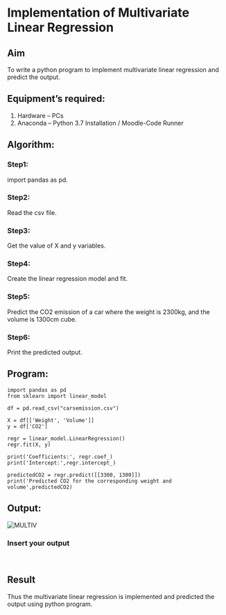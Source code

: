 # Implementation of Multivariate Linear Regression

## Aim

To write a python program to implement multivariate linear regression and predict the output.

## Equipment’s required:

1.	Hardware – PCs
2.	Anaconda – Python 3.7 Installation / Moodle-Code Runner

## Algorithm:

### Step1:

import pandas as pd.

### Step2:

Read the csv file.

### Step3:

Get the value of X and y variables.

### Step4:

Create the linear regression model and fit.

### Step5:

Predict the CO2 emission of a car where the weight is 2300kg, and the volume is 1300cm
cube.

### Step6:

Print the predicted output.

## Program:
```
import pandas as pd
from sklearn import linear_model

df = pd.read_csv("carsemission.csv")

X = df[['Weight', 'Volume']]
y = df['CO2']

regr = linear_model.LinearRegression()
regr.fit(X, y)

print('Coefficients:', regr.coef_)
print('Intercept:',regr.intercept_)

predictedCO2 = regr.predict([[3300, 1300]])
print('Predicted CO2 for the corresponding weight and volume',predictedCO2)

```
## Output:

![MULTIV](https://user-images.githubusercontent.com/120443233/215509271-6ab412cd-385d-4dca-b7da-5b2d46df0be1.png)



### Insert your output

<br>

## Result
Thus the multivariate linear regression is implemented and predicted the output using python program.
